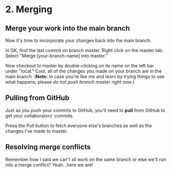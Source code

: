 # 2. Merging

## Merge your work into the main branch

Now it's time to incorporate your changes back into the main branch.

In GK, find the last commit on branch master. Right click on the master tab.
Select "Merge [your-branch-name] into master."

Now checkout to master by double-clicking on its name on the left bar under
"local." Cool, all of the changes you made on your branch are in the main
branch. (**Note:** In case you're like me and learn by trying things to see
what happens, please *do not push branch master right now*.)

## Pulling from GitHub

Just as you push your commits to GitHub, you'll need to **pull** from GitHub to
get your collaborators' commits.

Press the Pull button to fetch everyone else's branches as well as the changes
I've made to master.

## Resolving merge conflicts

Remember how I said we can't all work on the same branch or else we'll run into
a merge conflict? Yeah...here we are!


